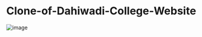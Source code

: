 # Clone-of-Dahiwadi-College-Website

![image](https://github.com/Rohit-Jagadale/Clone-of-Dahiwadi-College-Website/assets/163968622/1180b7bc-d58a-4010-b34c-b02e1b6420b2)
